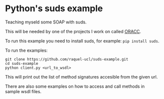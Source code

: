 # Python's suds example

Teaching myseld some SOAP with suds.

This will be needed by one of the projects I work on called [ORACC](https://github.com/UCL-RITS/nammu).

To run this example you need to install suds, for example: `pip install suds`.

To run the examples:

```
git clone https://github.com/raquel-ucl/suds-example.git
cd suds-example
python client.py <url_to_wsdl>
```

This will print out the list of method signatures accesible from the given url.

There are also some examples on how to access and call methods in sample wsdl files.

